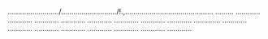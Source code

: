 ........................./.........................../!.,........................................... .........
............
............
............
............
............
............
............
............
.............
............
............
............
............
............
............
............
............


